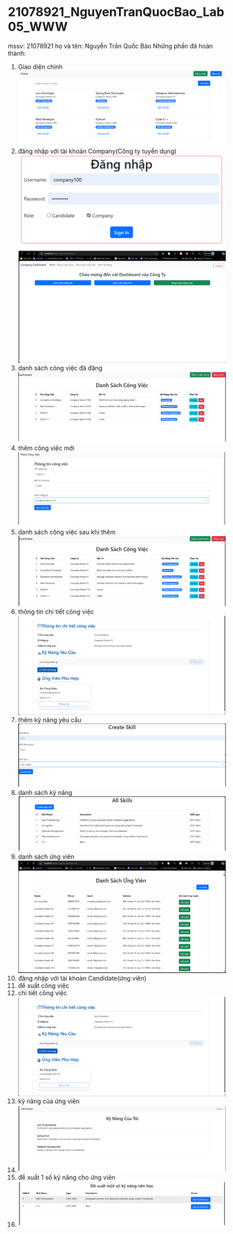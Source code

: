 
# 21078921_NguyenTranQuocBao_Lab05_WWW
mssv: 21078921
họ và tên: Nguyễn Trần Quốc Bảo
Những phần đã hoàn thành:
1. Giao diện chính
![home.png](img%2Fhome.png)
2. đăng nhập với tài khoản Company(Công ty tuyển dụng)
![login_company.png](img%2Flogin_company.png)
![login_company1.png](img%2Flogin_company1.png)
3. danh sách công việc đã đăng
![listJob.png](img%2FlistJob.png)
4. thêm công việc mới
![addJob.png](img%2FaddJob.png)
5. danh sách công việc sau khi thêm
![listJob1.png](img%2FlistJob1.png)
6. thông tin chi tiết công việc
![detailJob.png](img%2FdetailJob.png)
7. thêm kỹ năng yêu cầu
![addSkill.png](img%2FaddSkill.png)
8. danh sách kỹ năng
![ListSkil.png](img%2FListSkil.png)
9. danh sách ứng viên
![ListCandidate.png](img%2FListCandidate.png)
10. đăng nhập với tài khoản Candidate(ứng viên)
11. đề xuất công việc
12. chi tiết công việc
![detailJob.png](img%2FdetailJob.png)
13. kỹ năng của ứng viên
14. ![skillCandidate.png](img%2FskillCandidate.png)
15. đề xuất 1 số kỹ năng cho ứng viên
16. ![recomentSkill.png](img%2FrecomentSkill.png)